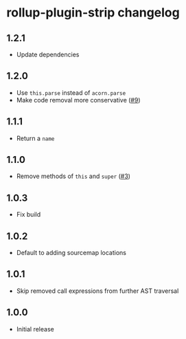 # rollup-plugin-strip changelog

## 1.2.1

* Update dependencies

## 1.2.0

* Use `this.parse` instead of `acorn.parse`
* Make code removal more conservative ([#9](https://github.com/rollup/rollup-plugin-strip/pull/9))

## 1.1.1

* Return a `name`

## 1.1.0

* Remove methods of `this` and `super` ([#3](https://github.com/rollup/rollup-plugin-strip/issues/3))

## 1.0.3

* Fix build

## 1.0.2

* Default to adding sourcemap locations

## 1.0.1

* Skip removed call expressions from further AST traversal

## 1.0.0

* Initial release
